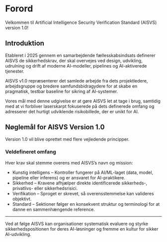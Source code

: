 # Forord

Velkommen til Artificial Intelligence Security Verification Standard (AISVS) version 1.0!

## Introduktion

Etableret i 2025 gennem en samarbejdende fællesskabsindsats definerer AISVS de sikkerhedskrav, der skal overvejes ved design, udvikling, udrulning og drift af moderne AI-modeller, pipelines og AI-aktiverede tjenester.

AISVS v1.0 repræsenterer det samlede arbejde fra dets projektledere, arbejdsgruppe og bredere samfundsbidragydere for at skabe en pragmatisk, testbar baseline for sikring af AI-systemer.

Vores mål med denne udgivelse er at gøre AISVS let at tage i brug, samtidig med at vi forbliver laserskarpt fokuserede på dets definerede omfang og adresserer det hurtigt udviklende risikobillede, der er unikt for AI.

## Nøglemål for AISVS Version 1.0

Version 1.0 vil blive oprettet med flere vejledende principper.

### Veldefineret omfang

Hver krav skal stemme overens med AISVS’s navn og mission:

* Kunstig intelligens – Kontroller fungerer på AI/ML-laget (data, model, pipeline eller inferens) og er ansvaret for AI-praktikere.
* Sikkerhed – Kravene afhjælper direkte identificerede sikkerheds-, privatlivs- eller sikkerhedsrisici.
* Verifikation – Sproget er skrevet, så overensstemmelse kan valideres objektivt.
* Standard – Sektioner følger en konsekvent struktur og terminologi for at danne en sammenhængende reference.
  ​
---

Ved at følge AISVS kan organisationer systematisk evaluere og styrke sikkerhedspositionen for deres AI-løsninger og fremme en kultur for sikker AI-udvikling.

